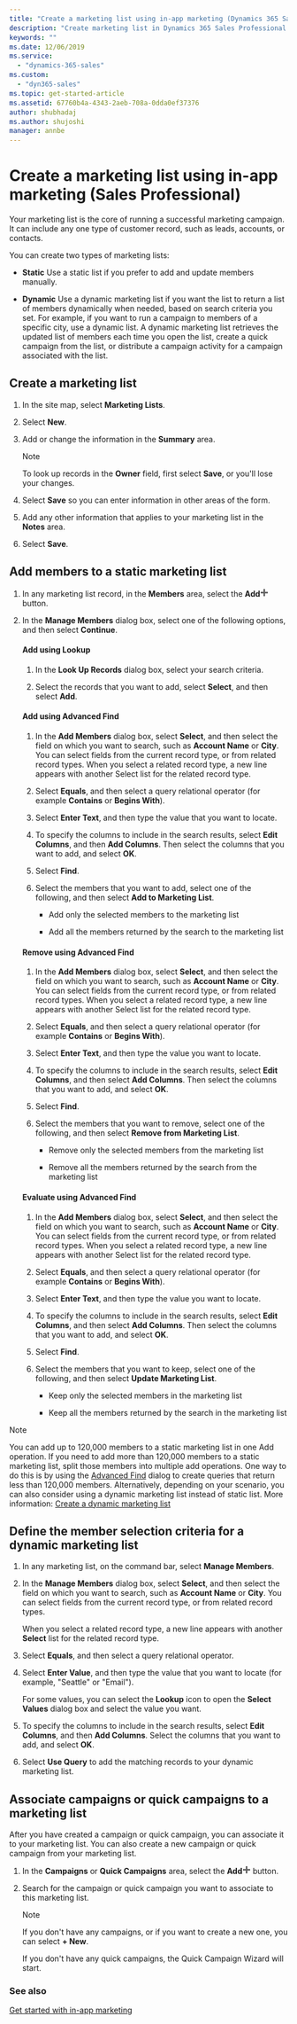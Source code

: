 ```yaml
---
title: "Create a marketing list using in-app marketing (Dynamics 365 Sales Professional) | MicrosoftDocs"
description: "Create marketing list in Dynamics 365 Sales Professional group your accounts, contacts or leads so you can send your marketing campaigns to these groups."
keywords: ""
ms.date: 12/06/2019
ms.service:
  - "dynamics-365-sales"
ms.custom:
  - "dyn365-sales"
ms.topic: get-started-article
ms.assetid: 67760b4a-4343-2aeb-708a-0dda0ef37376
author: shubhadaj
ms.author: shujoshi
manager: annbe
---
```


# Create a marketing list using in-app marketing (Sales Professional)

Your marketing list is the core of running a successful marketing campaign. It can include any one type of customer record, such as leads, accounts, or contacts.  
  
 You can create two types of marketing lists:  
  
- **Static** Use a static list if you prefer to add and update members manually.  
  
- **Dynamic** Use a dynamic marketing list if you want the list to return a list of members dynamically when needed, based on search criteria you set. For example, if you want to run a campaign to members of a specific city, use a dynamic list. A dynamic marketing list retrieves the updated list of members each time you open the list, create a quick campaign from the list, or distribute a campaign activity for a campaign associated with the list.  
  
## Create a marketing list  
  
1. In the site map, select **Marketing Lists**.
  
2. Select **New**.  
  
3. Add or change the information in the **Summary** area.
  
   > [!NOTE]
   >  To look up records in the **Owner** field, first select **Save**, or you'll lose your changes.  
  
4. Select **Save** so you can enter information in other areas of the form.  
  
5. Add any other information that applies to your marketing list in the **Notes** area.  
  
6. Select **Save**.  
  
## Add members to a static marketing list  
  
1.  In any marketing list record, in the **Members** area, select the **Add**![Add button](../sales-enterprise/media/add-button.PNG "Add button") button.  
  
2.  In the **Manage Members** dialog box, select one of the following options, and then select **Continue**.  
  
    #### Add using Lookup  
  
    1.  In the **Look Up Records** dialog box, select your search criteria.  
  
    2.  Select the records that you want to add, select **Select**, and then select **Add**.  
  
    #### Add using Advanced Find  
  
    1.  In the **Add Members** dialog box, select **Select**, and then select the field on which you want to search, such as **Account Name** or **City**. You can select fields from the current record type, or from related record types. When you select a related record type, a new line appears with another Select list for the related record type.  
  
    2.  Select **Equals**, and then select a query relational operator (for example **Contains** or **Begins With**).  
  
    3.  Select **Enter Text**, and then type the value that you want to locate.  
  
    4.  To specify the columns to include in the search results, select **Edit Columns**, and then **Add Columns**. Then select the columns that you want to add, and select **OK**.  
  
    5.  Select **Find**.  
  
    6.  Select the members that you want to add, select one of the following, and then select **Add to Marketing List**.  
  
        -   Add only the selected members to the marketing list  
  
        -   Add all the members returned by the search to the marketing list  
  
    #### Remove using Advanced Find  
  
    1.  In the **Add Members** dialog box, select **Select**, and then select the field on which you want to search, such as **Account Name** or **City**. You can select fields from the current record type, or from related record types. When you select a related record type, a new line appears with another Select list for the related record type.  
  
    2.  Select **Equals**, and then select a query relational operator (for example **Contains** or **Begins With**).  
  
    3.  Select **Enter Text**, and then type the value you want to locate.  
  
    4.  To specify the columns to include in the search results, select **Edit Columns**, and then select **Add Columns**. Then select the columns that you want to add, and select **OK**.  
  
    5.  Select **Find**.  
  
    6.  Select the members that you want to remove, select one of the following, and then select **Remove from Marketing List**.  
  
        -   Remove only the selected members from the marketing list  
  
        -   Remove all the members returned by the search from the marketing list  
  
    #### Evaluate using Advanced Find  
  
    1.  In the **Add Members** dialog box, select **Select**, and then select the field on which you want to search, such as **Account Name** or **City**. You can select fields from the current record type, or from related record types. When you select a related record type, a new line appears with another Select list for the related record type.  
  
    2.  Select **Equals**, and then select a query relational operator (for example **Contains** or **Begins With**).  
  
    3.  Select **Enter Text**, and then type the value you want to locate.  
  
    4.  To specify the columns to include in the search results, select **Edit Columns**, and then select **Add Columns**. Then select the columns that you want to add, and select **OK**.  
  
    5.  Select **Find**.  
  
    6.  Select the members that you want to keep, select one of the following, and then select **Update Marketing List**.  
  
        -   Keep only the selected members in the marketing list  
  
        -   Keep all the members returned by the search in the marketing list  

  > [!NOTE]
  > You can add up to 120,000 members to a static marketing list in one Add operation. If you need to add more than 120,000 members to a static marketing list, split those members into multiple add operations. One way to do this is by using the [Advanced Find](#add-using-advanced-find) dialog to create queries that return less than 120,000 members. Alternatively, depending on your scenario, you can also consider using a dynamic marketing list instead of static list. More information: [Create a dynamic marketing list](#define-the-member-selection-criteria-for-a-dynamic-marketing-list)

## Define the member selection criteria for a dynamic marketing list  
  
<a name="Collapsed3"></a>   
1.  In any marketing list, on the command bar, select **Manage Members**.  
  
2.  In the **Manage Members** dialog box, select **Select**, and then select the field on which you want to search, such as **Account Name** or **City**. You can select fields from the current record type, or from related record types.  
  
     When you select a related record type, a new line appears with another **Select** list for the related record type.  
  
3.  Select **Equals**, and then select a query relational operator.  
  
4.  Select **Enter Value**, and then type the value that you want to locate (for example, "Seattle" or "Email").  
  
     For some values, you can select the **Lookup** icon to open the **Select Values** dialog box and select the value you want.  
  
5.  To specify the columns to include in the search results, select **Edit Columns**, and then **Add Columns**. Select the columns that you want to add, and select **OK**.  
  
6.  Select **Use Query** to add the matching records to your dynamic marketing list.  
  
## Associate campaigns or quick campaigns to a marketing list  
 After you have created a campaign or quick campaign, you can associate it to your marketing list. You can also create a new campaign or quick campaign from your marketing list.  
  
1.  In the **Campaigns** or **Quick Campaigns** area, select the **Add**![Add button](../sales-enterprise/media/add-button.PNG "Add button") button.  
  
2.  Search for the campaign or quick campaign you want to associate to this marketing list.  
  
    > [!NOTE]
    >  If you don't have any campaigns, or if you want to create a new one, you can select **+ New**.  
    >   
    >  If you don't have any quick campaigns, the Quick Campaign Wizard will start.  
  
  
### See also  
 [Get started with in-app marketing](get-started-app-marketing-sp.md)   
